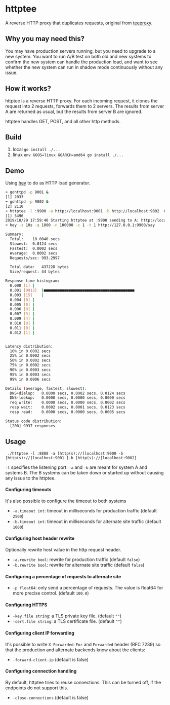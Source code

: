 httptee
=========

A reverse HTTP proxy that duplicates requests, original from [teeproxy](https://github.com/chrislusf/teeproxy).

Why you may need this?
----------------------

You may have production servers running, but you need to upgrade to a new system. You want to run A/B test on both old and new systems to confirm the new system can handle the production load, and want to see whether the new system can run in shadow mode continuously without any issue.

How it works?
-------------

httptee is a reverse HTTP proxy. For each incoming request, it clones the request into 2 requests, forwards them to 2 servers. The results from server A are returned as usual, but the results from server B are ignored.

httptee handles GET, POST, and all other http methods.

Build
-------------

1. local `go install ./...`
1. linux `env GOOS=linux GOARCH=amd64 go install ./...`

Demo
-------------

Using [hey](https://github.com/rakyll/hey) to do as HTTP load generator.

```bash
➜ gohttpd -p 9001 &
[1] 2033
➜ gohttpd -p 9002 &
[2] 2110
➜ httptee -l :9900 -a http://localhost:9001 -b http://localhost:9002  &
[1] 5496
2019/10/29 17:59:40 Starting httptee at :9900 sending to A: http://localhost:9001 and B: [{localhost:9002 http}]
➜ hey -z 10s -q 1000 -n 100000 -c 1 -t 1 http://127.0.0.1:9900/say

Summary:
  Total:	10.0040 secs
  Slowest:	0.0124 secs
  Fastest:	0.0002 secs
  Average:	0.0002 secs
  Requests/sec:	993.2997

  Total data:	437228 bytes
  Size/request:	44 bytes

Response time histogram:
  0.000 [1]	|
  0.001 [9913]	|■■■■■■■■■■■■■■■■■■■■■■■■■■■■■■■■■■■■■■■■
  0.003 [15]	|
  0.004 [0]	|
  0.005 [0]	|
  0.006 [0]	|
  0.007 [3]	|
  0.009 [4]	|
  0.010 [0]	|
  0.011 [0]	|
  0.012 [1]	|


Latency distribution:
  10% in 0.0002 secs
  25% in 0.0002 secs
  50% in 0.0002 secs
  75% in 0.0002 secs
  90% in 0.0003 secs
  95% in 0.0003 secs
  99% in 0.0006 secs

Details (average, fastest, slowest):
  DNS+dialup:	0.0000 secs, 0.0002 secs, 0.0124 secs
  DNS-lookup:	0.0000 secs, 0.0000 secs, 0.0000 secs
  req write:	0.0000 secs, 0.0000 secs, 0.0002 secs
  resp wait:	0.0002 secs, 0.0001 secs, 0.0123 secs
  resp read:	0.0000 secs, 0.0000 secs, 0.0005 secs

Status code distribution:
  [200]	9937 responses
```

Usage
-------------

```
 ./httptee -l :8888 -a [http(s)://]localhost:9000 -b [http(s)://]localhost:9001 [-b [http(s)://]localhost:9002]
```

`-l` specifies the listening port. `-a` and `-b` are meant for system A and systems B. The B systems can be taken down or started up without causing any issue to the httptee.

#### Configuring timeouts ####
 
It's also possible to configure the timeout to both systems

*  `-a.timeout int`: timeout in milliseconds for production traffic (default `2500`)
*  `-b.timeout int`: timeout in milliseconds for alternate site traffic (default `1000`)

#### Configuring host header rewrite ####

Optionally rewrite host value in the http request header.

*  `-a.rewrite bool`: rewrite for production traffic (default `false`)
*  `-b.rewrite bool`: rewrite for alternate site traffic (default `false`)
 
#### Configuring a percentage of requests to alternate site ####

*  `-p float64`: only send a percentage of requests. The value is float64 for more precise control. (default `100.0`)

#### Configuring HTTPS ####

*  `-key.file string`: a TLS private key file. (default `""`)
*  `-cert.file string`: a TLS certificate file. (default `""`)

#### Configuring client IP forwarding ####

It's possible to write `X-Forwarded-For` and `Forwarded` header (RFC 7239) so
that the production and alternate backends know about the clients:

*  `-forward-client-ip` (default is false)

#### Configuring connection handling ####

By default, httptee tries to reuse connections. This can be turned off, if the
endpoints do not support this.

*  `-close-connections` (default is false)


